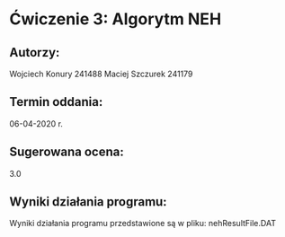 ﻿# Ćwiczenie 3: Algorytm NEH
## Autorzy:
Wojciech Konury 241488
Maciej Szczurek 241179
## Termin oddania:
06-04-2020 r.
## Sugerowana ocena:
3.0
## Wyniki działania programu:
Wyniki działania programu przedstawione są w pliku: nehResultFile.DAT
